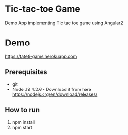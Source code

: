 # Tic-tac-toe Game
Demo App implementing Tic tac toe game using Angular2

# Demo
https://tateti-game.herokuapp.com

## Prerequisites

- git
- Node JS 4.2.6 - Download it from here https://nodejs.org/en/download/releases/ 


##  How to run
1. npm install
2. npm start

